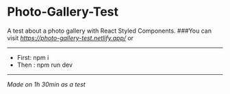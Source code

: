 # Photo-Gallery-Test
A test about a photo gallery with React Styled Components.
###You can visit *https://photo-gallery-test.netlify.app/*
or
****
- First: npm i
- Then : npm run dev 
****
_Made on 1h 30min as a test_
